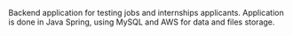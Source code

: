 Backend application for testing jobs and internships applicants. Application is done in Java Spring, using MySQL and AWS for data and files storage.
